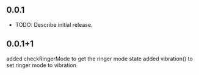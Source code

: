 ## 0.0.1

* TODO: Describe initial release.

## 0.0.1+1
added checkRingerMode to get the ringer mode state
added vibration() to set ringer mode to vibration